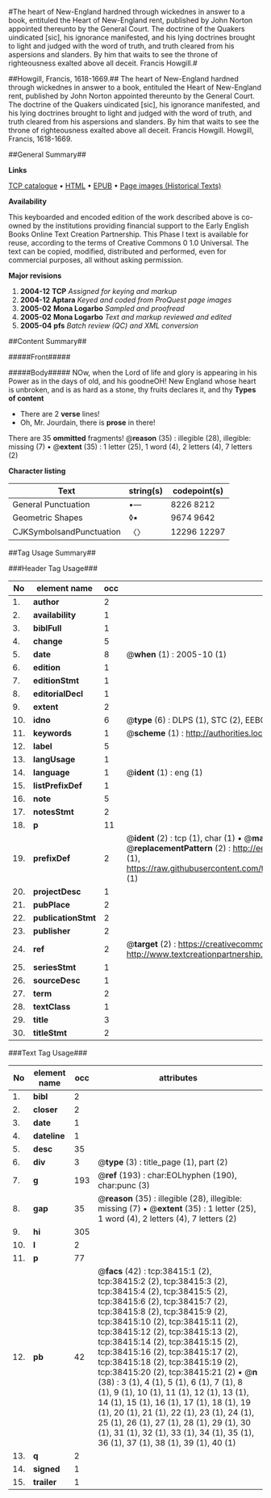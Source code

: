 #The heart of New-England hardned through wickednes in answer to a book, entituled the Heart of New-England rent, published by John Norton appointed thereunto by the General Court. The doctrine of the Quakers uindicated [sic], his ignorance manifested, and his lying doctrines brought to light and judged with the word of truth, and truth cleared from his aspersions and slanders. By him that waits to see the throne of righteousness exalted above all deceit. Francis Howgill.#

##Howgill, Francis, 1618-1669.##
The heart of New-England hardned through wickednes in answer to a book, entituled the Heart of New-England rent, published by John Norton appointed thereunto by the General Court. The doctrine of the Quakers uindicated [sic], his ignorance manifested, and his lying doctrines brought to light and judged with the word of truth, and truth cleared from his aspersions and slanders. By him that waits to see the throne of righteousness exalted above all deceit. Francis Howgill.
Howgill, Francis, 1618-1669.

##General Summary##

**Links**

[TCP catalogue](http://www.ota.ox.ac.uk/tcp/)  • 
[HTML](http://tei.it.ox.ac.uk/tcp/Texts-HTML/free/A44/A44794.html)  • 
[EPUB](http://tei.it.ox.ac.uk/tcp/Texts-EPUB/free/A44/A44794.epub) • 
[Page images (Historical Texts)](https://data.historicaltexts.jisc.ac.uk/view?pubId=eebo-99833936e&pageId=eebo-99833936e-38415-1)

**Availability**

This keyboarded and encoded edition of the
	       work described above is co-owned by the institutions
	       providing financial support to the Early English Books
	       Online Text Creation Partnership. This Phase I text is
	       available for reuse, according to the terms of Creative
	       Commons 0 1.0 Universal. The text can be copied,
	       modified, distributed and performed, even for
	       commercial purposes, all without asking permission.

**Major revisions**

1. __2004-12__ __TCP__ *Assigned for keying and markup*
1. __2004-12__ __Aptara__ *Keyed and coded from ProQuest page images*
1. __2005-02__ __Mona Logarbo__ *Sampled and proofread*
1. __2005-02__ __Mona Logarbo__ *Text and markup reviewed and edited*
1. __2005-04__ __pfs__ *Batch review (QC) and XML conversion*

##Content Summary##

#####Front#####

#####Body#####
NOw, when the Lord of life and glory is appearing
in his Power as in the days of old, and his goodneOH! New England whose heart is unbroken, and is as hard as
a stone, thy fruits declares it, and thy 
**Types of content**

  * There are 2 **verse** lines!
  * Oh, Mr. Jourdain, there is **prose** in there!

There are 35 **ommitted** fragments! 
 @__reason__ (35) : illegible (28), illegible: missing (7)  •  @__extent__ (35) : 1 letter (25), 1 word (4), 2 letters (4), 7 letters (2)

**Character listing**


|Text|string(s)|codepoint(s)|
|---|---|---|
|General Punctuation|•—|8226 8212|
|Geometric Shapes|◊▪|9674 9642|
|CJKSymbolsandPunctuation|〈〉|12296 12297|

##Tag Usage Summary##

###Header Tag Usage###

|No|element name|occ|attributes|
|---|---|---|---|
|1.|__author__|2||
|2.|__availability__|1||
|3.|__biblFull__|1||
|4.|__change__|5||
|5.|__date__|8| @__when__ (1) : 2005-10 (1)|
|6.|__edition__|1||
|7.|__editionStmt__|1||
|8.|__editorialDecl__|1||
|9.|__extent__|2||
|10.|__idno__|6| @__type__ (6) : DLPS (1), STC (2), EEBO-CITATION (1), PROQUEST (1), VID (1)|
|11.|__keywords__|1| @__scheme__ (1) : http://authorities.loc.gov/ (1)|
|12.|__label__|5||
|13.|__langUsage__|1||
|14.|__language__|1| @__ident__ (1) : eng (1)|
|15.|__listPrefixDef__|1||
|16.|__note__|5||
|17.|__notesStmt__|2||
|18.|__p__|11||
|19.|__prefixDef__|2| @__ident__ (2) : tcp (1), char (1)  •  @__matchPattern__ (2) : ([0-9\-]+):([0-9IVX]+) (1), (.+) (1)  •  @__replacementPattern__ (2) : http://eebo.chadwyck.com/downloadtiff?vid=$1&page=$2 (1), https://raw.githubusercontent.com/textcreationpartnership/Texts/master/tcpchars.xml#$1 (1)|
|20.|__projectDesc__|1||
|21.|__pubPlace__|2||
|22.|__publicationStmt__|2||
|23.|__publisher__|2||
|24.|__ref__|2| @__target__ (2) : https://creativecommons.org/publicdomain/zero/1.0/ (1), http://www.textcreationpartnership.org/docs/. (1)|
|25.|__seriesStmt__|1||
|26.|__sourceDesc__|1||
|27.|__term__|2||
|28.|__textClass__|1||
|29.|__title__|3||
|30.|__titleStmt__|2||


###Text Tag Usage###

|No|element name|occ|attributes|
|---|---|---|---|
|1.|__bibl__|2||
|2.|__closer__|2||
|3.|__date__|1||
|4.|__dateline__|1||
|5.|__desc__|35||
|6.|__div__|3| @__type__ (3) : title_page (1), part (2)|
|7.|__g__|193| @__ref__ (193) : char:EOLhyphen (190), char:punc (3)|
|8.|__gap__|35| @__reason__ (35) : illegible (28), illegible: missing (7)  •  @__extent__ (35) : 1 letter (25), 1 word (4), 2 letters (4), 7 letters (2)|
|9.|__hi__|305||
|10.|__l__|2||
|11.|__p__|77||
|12.|__pb__|42| @__facs__ (42) : tcp:38415:1 (2), tcp:38415:2 (2), tcp:38415:3 (2), tcp:38415:4 (2), tcp:38415:5 (2), tcp:38415:6 (2), tcp:38415:7 (2), tcp:38415:8 (2), tcp:38415:9 (2), tcp:38415:10 (2), tcp:38415:11 (2), tcp:38415:12 (2), tcp:38415:13 (2), tcp:38415:14 (2), tcp:38415:15 (2), tcp:38415:16 (2), tcp:38415:17 (2), tcp:38415:18 (2), tcp:38415:19 (2), tcp:38415:20 (2), tcp:38415:21 (2)  •  @__n__ (38) : 3 (1), 4 (1), 5 (1), 6 (1), 7 (1), 8 (1), 9 (1), 10 (1), 11 (1), 12 (1), 13 (1), 14 (1), 15 (1), 16 (1), 17 (1), 18 (1), 19 (1), 20 (1), 21 (1), 22 (1), 23 (1), 24 (1), 25 (1), 26 (1), 27 (1), 28 (1), 29 (1), 30 (1), 31 (1), 32 (1), 33 (1), 34 (1), 35 (1), 36 (1), 37 (1), 38 (1), 39 (1), 40 (1)|
|13.|__q__|2||
|14.|__signed__|1||
|15.|__trailer__|1||

